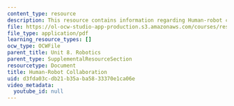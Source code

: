 ```yaml
---
content_type: resource
description: This resource contains information regarding Human-robot collaboration.
file: https://ol-ocw-studio-app-production.s3.amazonaws.com/courses/res-9-003-brains-minds-and-machines-summer-course-summer-2015/d3fda03cdb21b35aba5833370e1ca06e_MITRES_9_003SUM15_Lec8-4.pdf
file_type: application/pdf
learning_resource_types: []
ocw_type: OCWFile
parent_title: Unit 8. Robotics
parent_type: SupplementalResourceSection
resourcetype: Document
title: Human-Robot Collaboration
uid: d3fda03c-db21-b35a-ba58-33370e1ca06e
video_metadata:
  youtube_id: null
---
```

